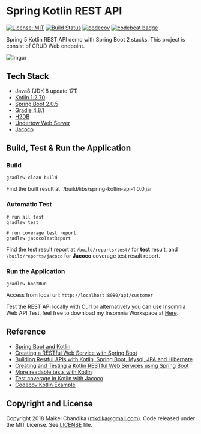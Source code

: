 # Spring Kotlin REST API

[![License: MIT](https://img.shields.io/badge/License-MIT-blue.svg)](/LICENSE)
[![Build Status](https://travis-ci.org/mkdika/spring5-kotlin-api.svg?branch=master)](https://travis-ci.org/mkdika/spring5-kotlin-api)
[![codecov](https://codecov.io/gh/mkdika/spring5-kotlin-api/branch/master/graph/badge.svg)](https://codecov.io/gh/mkdika/spring5-kotlin-api)
[![codebeat badge](https://codebeat.co/badges/6d2b15f0-63b8-4a44-be7a-3a9c0e077040)](https://codebeat.co/projects/github-com-mkdika-spring5-kotlin-api-master)

Spring 5 Kotlin REST API demo with Spring Boot 2 stacks. This project is consist of CRUD Web endpoint. 

![Imgur](https://i.imgur.com/F1ySiaN.png)


## Tech Stack

- Java8 (JDK 8 update 171)
- [Kotlin 1.2.70](https://kotlinlang.org/)
- [Spring Boot 2.0.5](http://spring.io/projects/spring-boot)
- [Gradle 4.8.1](https://gradle.org/)
- [H2DB](http://www.h2database.com/html/main.html)
- [Undertow Web Server](http://undertow.io/)
- [Jacoco](https://www.eclemma.org/jacoco/)

## Build, Test & Run the Application

### Build

```console
gradlew clean build
```

Find the built result at `/build/libs/spring-kotlin-api-1.0.0.jar

### Automatic Test

```console
# run all test
gradlew test

# run coverage test report
gradlew jacocoTestReport
```

Find the test result report at `/build/reports/test/` for __test__ result, and `/build/reports/jacoco` 
for __Jacoco__ coverage test result report.

### Run the Application

```console
gradlew bootRun
```

Access from local url: `http://localhost:8080/api/customer`

Test the REST API locally with [Curl](https://curl.haxx.se/download.html) or alternatively 
you can use [Insomnia](https://insomnia.rest/) Web API Test, feel free to download my 
Insomnia Workspace at [Here](https://goo.gl/Ck8L2J).


## Reference

- [Spring Boot and Kotlin](https://www.baeldung.com/spring-boot-kotlin)
- [Creating a RESTful Web Service with Spring Boot](https://kotlinlang.org/docs/tutorials/spring-boot-restful.html)
- [Building Restful APIs with Kotlin, Spring Boot, Mysql, JPA and Hibernate](https://www.callicoder.com/kotlin-spring-boot-mysql-jpa-hibernate-rest-api-tutorial/)
- [Creating and Testing a Kotlin RESTful Web Services using Spring Boot](https://medium.com/@crsandeep/creating-and-testing-a-kotlin-restful-web-services-using-spring-boot-1a11aeda279e)
- [More readable tests with Kotlin](https://www.tengio.com/blog/more-readable-tests-with-kotlin/)
- [Test coverage in Kotlin with Jacoco](https://kevcodez.de/index.php/2018/08/test-coverage-in-kotlin-with-jacoco/)
- [Codecov Kotlin Example](https://github.com/codecov/example-kotlin)

## Copyright and License

Copyright 2018 Maikel Chandika (mkdika@gmail.com). Code released under the
MIT License. See [LICENSE](/LICENSE) file.